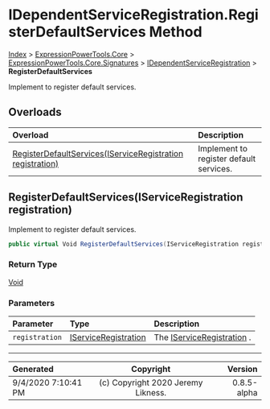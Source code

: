﻿# IDependentServiceRegistration.RegisterDefaultServices Method

[Index](../index.md) > [ExpressionPowerTools.Core](ExpressionPowerTools.Core.a.md) > [ExpressionPowerTools.Core.Signatures](ExpressionPowerTools.Core.Signatures.n.md) > [IDependentServiceRegistration](ExpressionPowerTools.Core.Signatures.IDependentServiceRegistration.i.md) > **RegisterDefaultServices**

Implement to register default services.

## Overloads

| Overload | Description |
| :-- | :-- |
| [RegisterDefaultServices(IServiceRegistration registration)](#registerdefaultservicesiserviceregistration-registration) | Implement to register default services. |
## RegisterDefaultServices(IServiceRegistration registration)

Implement to register default services.

```csharp
public virtual Void RegisterDefaultServices(IServiceRegistration registration)
```

### Return Type

 [Void](https://docs.microsoft.com/dotnet/api/system.void) 

### Parameters

| Parameter | Type | Description |
| :-- | :-- | :-- |
| `registration` | [IServiceRegistration](ExpressionPowerTools.Core.Signatures.IServiceRegistration.i.md) | The [IServiceRegistration](ExpressionPowerTools.Core.Signatures.IServiceRegistration.i.md) . |



---

| Generated | Copyright | Version |
| :-- | :-: | --: |
| 9/4/2020 7:10:41 PM | (c) Copyright 2020 Jeremy Likness. | 0.8.5-alpha |
